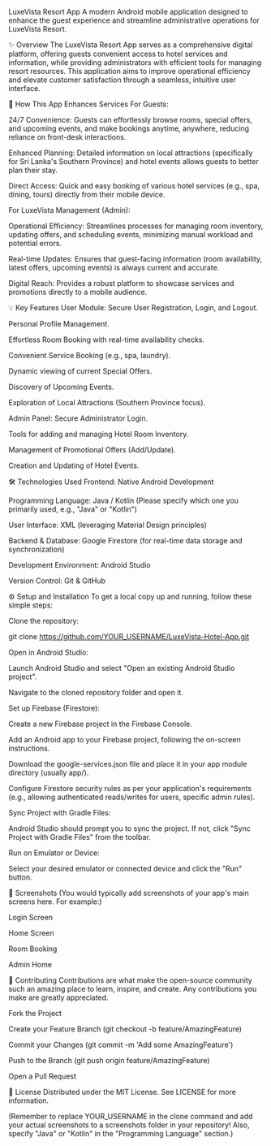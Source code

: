 LuxeVista Resort App
A modern Android mobile application designed to enhance the guest experience and streamline administrative operations for LuxeVista Resort.

✨ Overview
The LuxeVista Resort App serves as a comprehensive digital platform, offering guests convenient access to hotel services and information, while providing administrators with efficient tools for managing resort resources. This application aims to improve operational efficiency and elevate customer satisfaction through a seamless, intuitive user interface.

🚀 How This App Enhances Services
For Guests:

24/7 Convenience: Guests can effortlessly browse rooms, special offers, and upcoming events, and make bookings anytime, anywhere, reducing reliance on front-desk interactions.

Enhanced Planning: Detailed information on local attractions (specifically for Sri Lanka's Southern Province) and hotel events allows guests to better plan their stay.

Direct Access: Quick and easy booking of various hotel services (e.g., spa, dining, tours) directly from their mobile device.

For LuxeVista Management (Admin):

Operational Efficiency: Streamlines processes for managing room inventory, updating offers, and scheduling events, minimizing manual workload and potential errors.

Real-time Updates: Ensures that guest-facing information (room availability, latest offers, upcoming events) is always current and accurate.

Digital Reach: Provides a robust platform to showcase services and promotions directly to a mobile audience.

💡 Key Features
User Module:
Secure User Registration, Login, and Logout.

Personal Profile Management.

Effortless Room Booking with real-time availability checks.

Convenient Service Booking (e.g., spa, laundry).

Dynamic viewing of current Special Offers.

Discovery of Upcoming Events.

Exploration of Local Attractions (Southern Province focus).

Admin Panel:
Secure Administrator Login.

Tools for adding and managing Hotel Room Inventory.

Management of Promotional Offers (Add/Update).

Creation and Updating of Hotel Events.

🛠️ Technologies Used
Frontend: Native Android Development

Programming Language: Java / Kotlin (Please specify which one you primarily used, e.g., "Java" or "Kotlin")

User Interface: XML (leveraging Material Design principles)

Backend & Database: Google Firestore (for real-time data storage and synchronization)

Development Environment: Android Studio

Version Control: Git & GitHub

⚙️ Setup and Installation
To get a local copy up and running, follow these simple steps:

Clone the repository:

git clone https://github.com/YOUR_USERNAME/LuxeVista-Hotel-App.git

Open in Android Studio:

Launch Android Studio and select "Open an existing Android Studio project".

Navigate to the cloned repository folder and open it.

Set up Firebase (Firestore):

Create a new Firebase project in the Firebase Console.

Add an Android app to your Firebase project, following the on-screen instructions.

Download the google-services.json file and place it in your app module directory (usually app/).

Configure Firestore security rules as per your application's requirements (e.g., allowing authenticated reads/writes for users, specific admin rules).

Sync Project with Gradle Files:

Android Studio should prompt you to sync the project. If not, click "Sync Project with Gradle Files" from the toolbar.

Run on Emulator or Device:

Select your desired emulator or connected device and click the "Run" button.

📸 Screenshots
(You would typically add screenshots of your app's main screens here. For example:)

Login Screen

Home Screen

Room Booking

Admin Home

🤝 Contributing
Contributions are what make the open-source community such an amazing place to learn, inspire, and create. Any contributions you make are greatly appreciated.

Fork the Project

Create your Feature Branch (git checkout -b feature/AmazingFeature)

Commit your Changes (git commit -m 'Add some AmazingFeature')

Push to the Branch (git push origin feature/AmazingFeature)

Open a Pull Request

📄 License
Distributed under the MIT License. See LICENSE for more information.

(Remember to replace YOUR_USERNAME in the clone command and add your actual screenshots to a screenshots folder in your repository! Also, specify "Java" or "Kotlin" in the "Programming Language" section.)
